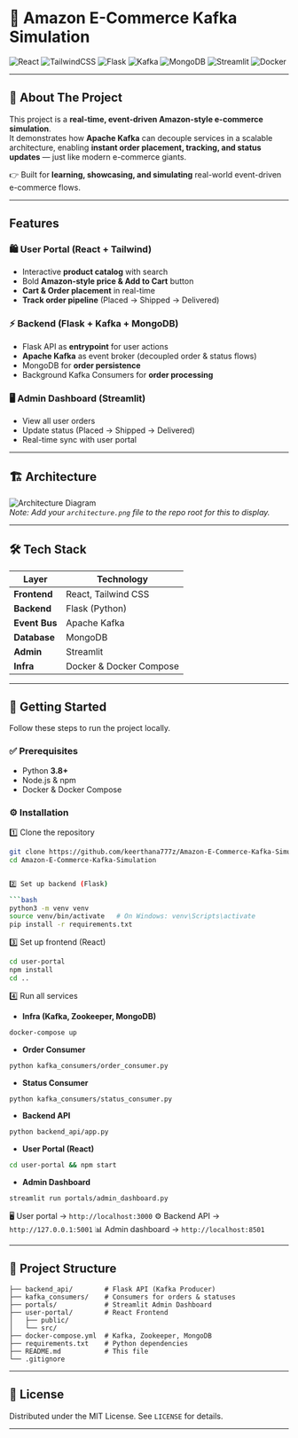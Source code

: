 # 🛒 Amazon E-Commerce Kafka Simulation  

![React](https://img.shields.io/badge/Frontend-React-blue?style=for-the-badge&logo=react) 
![TailwindCSS](https://img.shields.io/badge/Styling-TailwindCSS-38B2AC?style=for-the-badge&logo=tailwind-css&logoColor=white)
![Flask](https://img.shields.io/badge/Backend-Flask-black?style=for-the-badge&logo=flask) 
![Kafka](https://img.shields.io/badge/Event%20Streaming-Kafka-231F20?style=for-the-badge&logo=apache-kafka)
![MongoDB](https://img.shields.io/badge/Database-MongoDB-4EA94B?style=for-the-badge&logo=mongodb) 
![Streamlit](https://img.shields.io/badge/Admin-Streamlit-FF4B4B?style=for-the-badge&logo=streamlit)
![Docker](https://img.shields.io/badge/Infra-Docker-2496ED?style=for-the-badge&logo=docker)

---

## 📌 About The Project  

This project is a **real-time, event-driven Amazon-style e-commerce simulation**.  
It demonstrates how **Apache Kafka** can decouple services in a scalable architecture, enabling **instant order placement, tracking, and status updates** — just like modern e-commerce giants.  

👉 Built for **learning, showcasing, and simulating** real-world event-driven e-commerce flows.  

---

##  Features  

### 🛍️ User Portal (React + Tailwind)  
- Interactive **product catalog** with search  
- Bold **Amazon-style price & Add to Cart** button  
- **Cart & Order placement** in real-time  
- **Track order pipeline** (Placed → Shipped → Delivered)  

### ⚡ Backend (Flask + Kafka + MongoDB)  
- Flask API as **entrypoint** for user actions  
- **Apache Kafka** as event broker (decoupled order & status flows)  
- MongoDB for **order persistence**  
- Background Kafka Consumers for **order processing**  

### 🖥️ Admin Dashboard (Streamlit)  
- View all user orders  
- Update status (Placed → Shipped → Delivered)  
- Real-time sync with user portal  

---

## 🏗️ Architecture  

![Architecture Diagram](architecture.png)  
*Note: Add your `architecture.png` file to the repo root for this to display.*  

---

## 🛠️ Tech Stack  

| Layer        | Technology |
|--------------|------------|
| **Frontend** | React, Tailwind CSS |
| **Backend**  | Flask (Python) |
| **Event Bus**| Apache Kafka |
| **Database** | MongoDB |
| **Admin**    | Streamlit |
| **Infra**    | Docker & Docker Compose |

---

## 🚀 Getting Started  

Follow these steps to run the project locally.  

### ✅ Prerequisites  
- Python **3.8+**  
- Node.js & npm  
- Docker & Docker Compose  

### ⚙️ Installation  

1️⃣ Clone the repository  
```bash
git clone https://github.com/keerthana777z/Amazon-E-Commerce-Kafka-Simulation.git
cd Amazon-E-Commerce-Kafka-Simulation


2️⃣ Set up backend (Flask)

```bash
python3 -m venv venv
source venv/bin/activate   # On Windows: venv\Scripts\activate
pip install -r requirements.txt
```

3️⃣ Set up frontend (React)

```bash
cd user-portal
npm install
cd ..
```

4️⃣ Run all services

* **Infra (Kafka, Zookeeper, MongoDB)**

```bash
docker-compose up
```

* **Order Consumer**

```bash
python kafka_consumers/order_consumer.py
```

* **Status Consumer**

```bash
python kafka_consumers/status_consumer.py
```

* **Backend API**

```bash
python backend_api/app.py
```

* **User Portal (React)**

```bash
cd user-portal && npm start
```

* **Admin Dashboard**

```bash
streamlit run portals/admin_dashboard.py
```

🖥️ User portal → `http://localhost:3000`
⚙️ Backend API → `http://127.0.0.1:5001`
📊 Admin dashboard → `http://localhost:8501`

---

## 📂 Project Structure

```
├── backend_api/        # Flask API (Kafka Producer)
├── kafka_consumers/    # Consumers for orders & statuses
├── portals/            # Streamlit Admin Dashboard
├── user-portal/        # React Frontend
│   ├── public/
│   └── src/
├── docker-compose.yml  # Kafka, Zookeeper, MongoDB
├── requirements.txt    # Python dependencies
├── README.md           # This file
└── .gitignore
```

---



## 📜 License

Distributed under the MIT License. See `LICENSE` for details.

---

